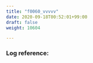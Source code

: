 ```yaml
---
title: "f0060_vvvvv"
date: 2020-09-18T00:52:01+99:00
draft: false
weight: 10604

---
```


### Log reference: <no value>

```
